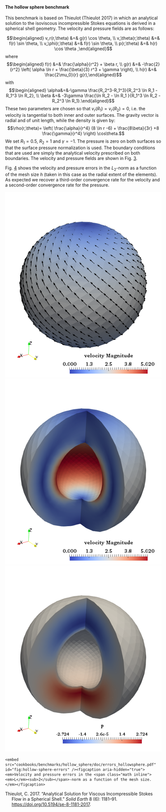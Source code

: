 #### The hollow sphere benchmark

This benchmark is based on Thieulot (Thieulot 2017) in which an analytical
solution to the isoviscous incompressible Stokes equations is derived in a
spherical shell geometry. The velocity and pressure fields are as follows:

$$\begin{aligned}
v_r(r,\theta)      &=& g(r) \cos \theta, \\
v_\theta(r,\theta) &=& f(r) \sin \theta, \\
v_\phi(r,\theta)   &=& f(r) \sin \theta, \\
p(r,\theta)        &=& h(r) \cos \theta ,\end{aligned}$$ where
$$\begin{aligned}
f(r) &=& \frac{\alpha}{r^2} + \beta r, \\
g(r) &=& -\frac{2}{r^2} \left(  \alpha \ln r + \frac{\beta}{3}  r^3  + \gamma \right),   \\
h(r) &=& \frac{2\mu_0}{r} g(r),\end{aligned}$$ with $$\begin{aligned}
\alpha&=&-\gamma \frac{R_2^3-R_1^3}{R_2^3 \ln R_1 - R_1^3 \ln R_2}, \\
\beta &=& -3\gamma \frac{\ln R_2 - \ln R_1  }{R_1^3 \ln R_2 - R_2^3 \ln R_1}.\end{aligned}$$
These two parameters are chosen so that $v_r(R_1)=v_r(R_2)=0$, i.e. the
velocity is tangential to both inner and outer surfaces. The gravity vector is
radial and of unit length, while the density is given by:
$$\rho(r,\theta)=  \left(   \frac{\alpha}{r^4}  (8 \ln r -6) +  \frac{8\beta}{3r}  +8 \frac{\gamma}{r^4}  \right) \cos\theta.$$
We set $R_1=0.5$, $R_2=1$ and $\gamma=-1$. The pressure is zero on both
surfaces so that the surface pressure normalization is used. The boundary
conditions that are used are simply the analytical velocity prescribed on both
boundaries. The velocity and pressure fields are shown in Fig.&nbsp;[3][].

Fig.&nbsp;[4][] shows the velocity and pressure errors in the $L_2$-norm as a
function of the mesh size $h$ (taken in this case as the radial extent of the
elements). As expected we recover a third-order convergence rate for the
velocity and a second-order convergence rate for the pressure.

<img src="vel.png" title="fig:" id="fig:hollow-sphere-vp" alt="Velocity and pressure fields for the hollow sphere benchmark." />
<img src="vel2.png" title="fig:" id="fig:hollow-sphere-vp" alt="Velocity and pressure fields for the hollow sphere benchmark." />
<img src="pressure.png" title="fig:" id="fig:hollow-sphere-vp" alt="Velocity and pressure fields for the hollow sphere benchmark." />

```{figure-md}
<embed src="cookbooks/benchmarks/hollow_sphere/doc/errors_hollowsphere.pdf" id="fig:hollow-sphere-errors" /><figcaption aria-hidden="true"><em>Velocity and pressure errors in the <span class="math inline"><em>L</em><sub>2</sub></span>-norm as a function of the mesh size.</em></figcaption>
```

<div id="refs" class="references csl-bib-body hanging-indent">

<div id="ref-THIE17" class="csl-entry">

Thieulot, C. 2017. &ldquo;Analytical Solution for Viscous Incompressible
Stokes Flow in a Spherical Shell.&rdquo; *Solid Earth* 8 (6): 1181&ndash;91.
<https://doi.org/10.5194/se-8-1181-2017>.

</div>

</div>

  [3]: #fig:hollow-sphere-vp
  [4]: #fig:hollow-sphere-errors
